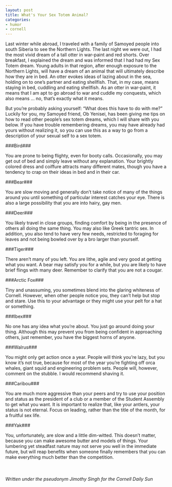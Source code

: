 ```yaml
---
layout: post
title: What's Your Sex Totem Animal?
categories: 
- humor
- cornell
---
```

Last winter while abroad, I traveled with a family of Samoyed people into south Siberia to see the Northern Lights. The last night we were out, I had the most vivid dream of a tall otter in war-paint and red shorts. Over breakfast, I explained the dream and was informed that I had had my Sex Totem dream. Young adults in that region, after enough exposure to the Northern Lights, will have a dream of an animal that will ultimately describe how they are in bed. An otter evokes ideas of lazing about in the sea, holding on to one’s partner and eating shellfish. That, in my case, means staying in bed, cuddling and eating shellfish. As an otter in war-paint, it means that I am apt to go abroad to war and cuddle my conquests, which also means … no, that’s exactly what it means.  

But you’re probably asking yourself: “What does this have to do with me?”  Luckily for you, my Samoyed friend, Ob Yenisei, has been giving me tips on how to read other people’s sex totem dreams, which I will share with you below. If you have trouble remembering dreams, you may have already had yours without realizing it, so you can use this as a way to go from a description of your sexual self to a sex totem.
<!-- more -->

###Bird###

You are prone to being flighty, even for booty calls.  Occasionally, you may get out of bed and simply leave without any explanation. Your brightly colored dress and coiffure attracts many different mates, though you have a tendency to crap on their ideas in bed and in their car. 

###Bear###

You are slow moving and generally don’t take notice of many of the things around you until something of particular interest catches your eye. There is also a large possibility that you are into hairy, gay men. 

###Deer###

You likely travel in close groups, finding comfort by being in the presence of others all doing the same thing. You may also like Greek tantric sex. In addition, you also tend to have very few needs, restricted to foraging for leaves and not being bowled over by a bro larger than yourself. 

###Tiger###

There aren’t many of you left.  You are lithe, agile and very good at getting what you want. A bear may satisfy you for a while, but you are likely to have brief flings with many deer. Remember to clarify that you are not a cougar. 

###Arctic Fox###

Tiny and unassuming, you sometimes blend into the glaring whiteness of Cornell.  However, when other people notice you, they can’t help but stop and stare.  Use this to your advantage or they might use your pelt for a hat or something. 

###Ibex###

No one has any idea what you’re about. You just go around doing your thing. Although this may prevent you from being confident in approaching others, just remember, you have the biggest horns of anyone.

###Walrus###

You might only get action once a year. People will think you’re lazy, but you know it’s not true, because for most of the year you’re fighting off orca whales, giant squid and engineering problem sets.  People will, however, comment on the stubble.  I would recommend shaving it. 

###Caribou###

You are much more aggressive than your peers and try to use your position and status as the president of a club or a member of the Student Assembly to get what you want. It is important to realize that, like your antlers, your status is not eternal. Focus on leading, rather than the title of the month, for a fruitful sex life.

###Yak###

You, unfortunately, are slow and a little dim-witted. This doesn’t matter, because you can make awesome butter and models of things. Your lumbering yet steadfast nature may not serve you well in the immediate future, but will reap benefits when someone finally remembers that you can make everything much better than the competition.  
<br/><br/><br/>
*Written under the pseudonym Jimothy Singh for the Cornell Daily Sun*
